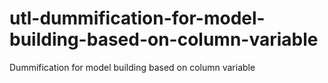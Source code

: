 # utl-dummification-for-model-building-based-on-column-variable
Dummification for model building based on column variable
